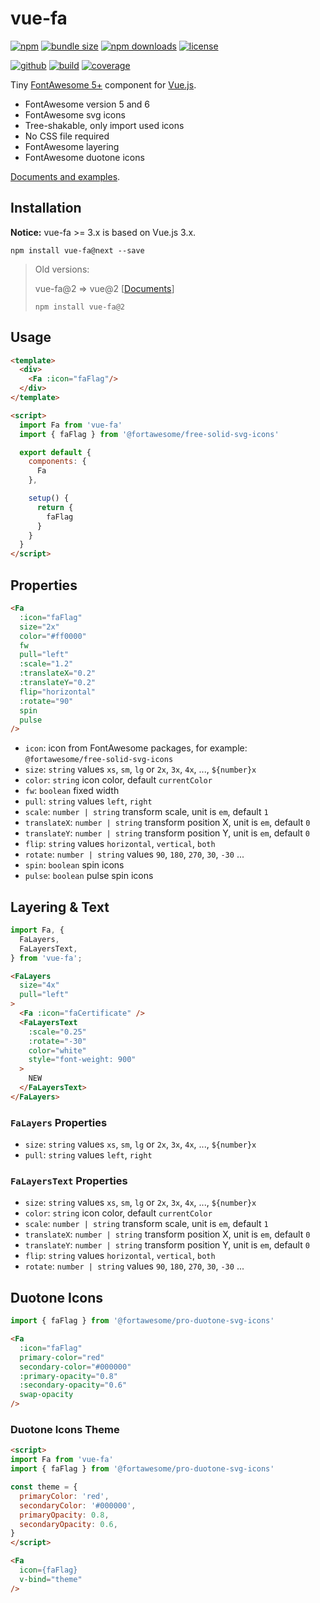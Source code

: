 # vue-fa

[![npm][badge-version]][npm]
[![bundle size][badge-size]][bundlephobia]
[![npm downloads][badge-downloads]][npm]
[![license][badge-license]][license]


[![github][badge-issues]][github]
[![build][badge-build]][workflows]
[![coverage][badge-coverage]][coveralls]

Tiny [FontAwesome 5+][fontawesome] component for [Vue.js][vuejs].

* FontAwesome version 5 and 6
* FontAwesome svg icons
* Tree-shakable, only import used icons
* No CSS file required
* FontAwesome layering
* FontAwesome duotone icons

[Documents and examples][doc].

## Installation

**Notice:** vue-fa >= 3.x is based on Vue.js 3.x.

```shell
npm install vue-fa@next --save
```

> Old versions:
>
> vue-fa@2 => vue@2 [[Documents][doc-v2]]
>
> `npm install vue-fa@2`

## Usage

```html
<template>
  <div>
    <Fa :icon="faFlag"/>
  </div>
</template>

<script>
  import Fa from 'vue-fa'
  import { faFlag } from '@fortawesome/free-solid-svg-icons'

  export default {
    components: {
      Fa
    },

    setup() {
      return {
        faFlag
      }
    }
  }
</script>
```

## Properties

```html
<Fa
  :icon="faFlag"
  size="2x"
  color="#ff0000"
  fw
  pull="left"
  :scale="1.2"
  :translateX="0.2"
  :translateY="0.2"
  flip="horizontal"
  :rotate="90"
  spin
  pulse
/>
```

* `icon`: icon from FontAwesome packages, for example: `@fortawesome/free-solid-svg-icons`
* `size`: `string` values `xs`, `sm`, `lg` or `2x`, `3x`, `4x`, ..., `${number}x`
* `color`: `string` icon color, default `currentColor`
* `fw`: `boolean` fixed width
* `pull`: `string` values `left`, `right`
* `scale`: `number | string` transform scale, unit is `em`, default `1`
* `translateX`: `number | string` transform position X, unit is `em`, default `0`
* `translateY`: `number | string` transform position Y, unit is `em`, default `0`
* `flip`: `string` values `horizontal`, `vertical`, `both`
* `rotate`: `number | string` values `90`, `180`, `270`, `30`, `-30` ...
* `spin`: `boolean` spin icons
* `pulse`: `boolean` pulse spin icons

## Layering &amp; Text

```js
import Fa, {
  FaLayers,
  FaLayersText,
} from 'vue-fa';
```

```html
<FaLayers
  size="4x"
  pull="left"
>
  <Fa :icon="faCertificate" />
  <FaLayersText
    :scale="0.25"
    :rotate="-30"
    color="white"
    style="font-weight: 900"
  >
    NEW
  </FaLayersText>
</FaLayers>
```

### `FaLayers` Properties

* `size`: `string` values `xs`, `sm`, `lg` or `2x`, `3x`, `4x`, ..., `${number}x`
* `pull`: `string` values `left`, `right`

### `FaLayersText` Properties

* `size`: `string` values `xs`, `sm`, `lg` or `2x`, `3x`, `4x`, ..., `${number}x`
* `color`: `string` icon color, default `currentColor`
* `scale`: `number | string` transform scale, unit is `em`, default `1`
* `translateX`: `number | string` transform position X, unit is `em`, default `0`
* `translateY`: `number | string` transform position Y, unit is `em`, default `0`
* `flip`: `string` values `horizontal`, `vertical`, `both`
* `rotate`: `number | string` values `90`, `180`, `270`, `30`, `-30` ...

## Duotone Icons

```js
import { faFlag } from '@fortawesome/pro-duotone-svg-icons'
```

```html
<Fa
  :icon="faFlag"
  primary-color="red"
  secondary-color="#000000"
  :primary-opacity="0.8"
  :secondary-opacity="0.6"
  swap-opacity
/>
```

### Duotone Icons Theme

```html
<script>
import Fa from 'vue-fa'
import { faFlag } from '@fortawesome/pro-duotone-svg-icons'

const theme = {
  primaryColor: 'red',
  secondaryColor: '#000000',
  primaryOpacity: 0.8,
  secondaryOpacity: 0.6,
}
</script>

<Fa
  icon={faFlag}
  v-bind="theme"
/>
```

[fontawesome]: https://fontawesome.com/
[vuejs]: https://vuejs.org/

[doc]: https://cweili.github.io/vue-fa/
[doc-v2]: https://cweili.github.io/vue-fa/v2/

[badge-version]: https://img.shields.io/npm/v/vue-fa.svg
[badge-downloads]: https://img.shields.io/npm/dt/vue-fa.svg
[npm]: https://www.npmjs.com/package/vue-fa

[badge-size]: https://img.shields.io/bundlephobia/minzip/vue-fa.svg
[bundlephobia]: https://bundlephobia.com/result?p=vue-fa

[badge-license]: https://img.shields.io/npm/l/vue-fa.svg
[license]: https://github.com/Cweili/vue-fa/blob/master/LICENSE

[badge-issues]: https://img.shields.io/github/issues/Cweili/vue-fa.svg
[github]: https://github.com/Cweili/vue-fa

[badge-build]: https://img.shields.io/github/workflow/status/Cweili/vue-fa/ci/master
[workflows]: https://github.com/Cweili/vue-fa/actions/workflows/ci.yml?query=branch%3Amaster

[badge-coverage]: https://img.shields.io/coveralls/github/Cweili/vue-fa/master.svg
[coveralls]: https://coveralls.io/github/Cweili/vue-fa?branch=master
